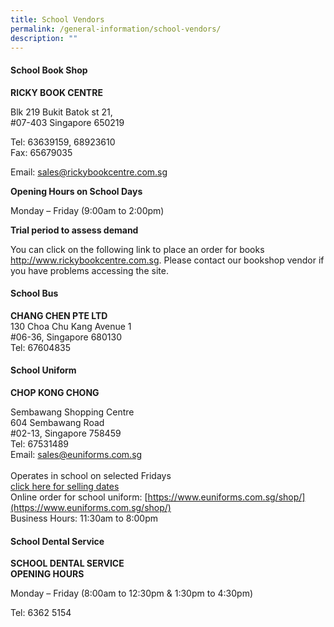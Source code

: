 ```yaml
---
title: School Vendors
permalink: /general-information/school-vendors/
description: ""
---
```

#### School Book Shop
**RICKY BOOK CENTRE**

Blk 219 Bukit Batok st 21, <br>
#07-403 Singapore 650219

Tel: 63639159, 68923610<br> 
Fax: 65679035

Email: sales@rickybookcentre.com.sg

**Opening Hours on School Days**

Monday – Friday (9:00am to 2:00pm)


**Trial period to assess demand**

You can click on the following link to place an order for  books http://www.rickybookcentre.com.sg. Please contact our bookshop vendor  if you have problems accessing the site.

#### School Bus
**CHANG CHEN PTE LTD**<br>
130 Choa Chu Kang Avenue 1<br>
#06-36,
Singapore 680130 <br>
Tel: 67604835

#### School Uniform
**CHOP KONG CHONG**

Sembawang Shopping Centre<br>
604 Sembawang Road<br>
#02-13, Singapore 758459 <br>
Tel: 67531489 <br>
Email: sales@euniforms.com.sg <br><br>
Operates in school on selected Fridays <br>
[click here for selling dates](/files/2023_Uniform_Selling_Date.pdf)
<br>Online order for school uniform:
[https://www.euniforms.com.sg/shop/](https://www.euniforms.com.sg/shop/)
<br>Business Hours: 11:30am to 8:00pm



#### School Dental Service
**SCHOOL DENTAL SERVICE**<br>
**OPENING HOURS**

Monday – Friday (8:00am to 12:30pm & 1:30pm to 4:30pm) 

Tel: 6362 5154